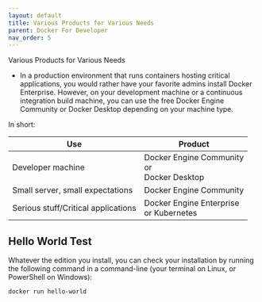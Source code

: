 ```yaml
---
layout: default
title: Various Products for Various Needs
parent: Docker For Developer
nav_order: 5
---
```


Various Products for Various Needs

- In a production environment that runs containers hosting critical applications, you would rather have your favorite admins install Docker Enterprise.
However, on your development machine or a continuous integration build machine, you can use the free Docker Engine Community or Docker Desktop depending 
on your machine type.

In short:

| Use 	| Product 	|
|-	|-	|
| Developer machine 	| Docker Engine Community <br>or<br>Docker Desktop 	|
| Small server, small expectations 	| Docker Engine Community 	|
| Serious stuff/Critical applications 	| Docker Engine Enterprise <br>or Kubernetes 	|


## Hello World Test 

Whatever the edition you install, you can check your installation by running the following command in a command-line (your terminal on Linux, 
or PowerShell on Windows):

```
docker run hello-world

```
